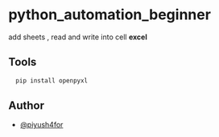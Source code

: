 # python_automation_beginner
add sheets , read and write into cell **excel** 

## Tools
```bash
  pip install openpyxl
```

## Author
- [@piyush4for](https://www.github.com/piyush4for)
